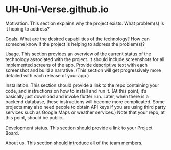 # UH-Uni-Verse.github.io

Motivation. This section explains why the project exists. What problem(s) is it hoping to address?

Goals. What are the desired capabilities of the technology? How can someone know if the project is helping to address the problem(s)?

Usage. This section provides an overview of the current status of the technology associated with the project. It should include screenshots for all implemented screens of the app. Provide descriptive text with each screenshot and build a narrative. (This section will get progressively more detailed with each release of your app.)

Installation. This section should provide a link to the repo containing your code, and instructions on how to install and run it. (At this point, it’s basically just download and invoke flutter run. Later, when there is a backend database, these instructions will become more complicated. Some projects may also need people to obtain API keys if you are using third party services such as Google Maps or weather services.) Note that your repo, at this point, should be public.

Development status. This section should provide a link to your Project Board.

About us. This section should introduce all of the team members.
